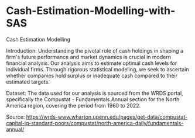 # Cash-Estimation-Modelling-with-SAS
Cash Estimation Modelling

Introduction: Understanding the pivotal role of cash holdings in shaping a firm's future performance and market dynamics is crucial in modern financial analysis. Our analysis aims to estimate optimal cash levels for individual firms. Through rigorous statistical modeling, we seek to ascertain whether companies hold surplus or inadequate cash compared to their estimated targets.

Dataset:
The data used for our analysis is sourced from the WRDS portal, specifically the Compustat - Fundamentals Annual section for the North America region, covering the period from 1960 to 2022. 

Source:
https://wrds-www.wharton.upenn.edu/pages/get-data/compustat-capital-iq-standard-poors/compustat/north-america-daily/fundamentals-annual/
